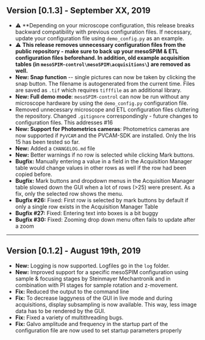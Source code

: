 ## Version [0.1.3] - September XX, 2019
* :warning: **Depending on your microscope configuration, this release breaks backward compatibility with previous configuration files. 
If necessary, update your configuration file using `demo_config.py` as an example.
* :warning: **This release removes unnecessary configuration files from the public repository - make sure to back up your mesoSPIM & ETL configuration files beforehand. In addition, old example acquisition tables (in `mesoSPIM-control\mesoSPIM\acquisitions\`) are removed as well.** 
* **New: Snap function** -- single pictures can now be taken by clicking the snap button. The filename is autogenerated from the current time. Files are saved as `.tif` which requires `tifffile` as an additional library.
* **New: Full demo mode**: `mesoSPIM-control` can now be run without any microscope hardware by using the `demo_config.py` configuration file. 
* Removed unnecessary microscope and ETL configuration files cluttering the repository. Changed `.gitignore` correspondingly - future changes to configuration files. This addresses #16 
* **New: Support for Photometrics cameras**: Photometrics cameras are now supported if `PyVCAM` and the PVCAM-SDK are installed. Only the Iris 15 has been tested so far.
* **New:** Added a `CHANGELOG.md` file
* **New:** Better warnings if no row is selected while clicking Mark buttons.
* **Bugfix:** Manually entering a value in a field in the Acquisition Manager table would change values in other rows as well if the row had been copied before.
* **Bugfix:** Mark buttons and dropdown menus in the Acquisition Manager table slowed down the GUI when a lot of rows (>25) were present. As a fix, only the selected row shows the menu.
* **Bugfix #26:** Fixed: First row is selected by mark buttons by default if only a single row exists in the Acquisition Manager Table
* **Bugfix #27:** Fixed: Entering text into boxes is a bit buggy
* **Bugfix #30:** Fixed: Zooming drop down menu often fails to update after a zoom

---

## Version [0.1.2] - August 19th, 2019
* **New:** Logging is now supported. Logfiles go in the `log` folder. 
* **New:** Improved support for a specific mesoSPIM configuration using sample & focusing stages by Steinmayer Mechantronik and in combination with PI stages for sample rotation and z-movement.
* **Fix:** Reduced the output to the command line
* **Fix:** To decrease laggyness of the GUI in live mode and during acquisitions, display subsampling is now available. This way, less image data has to be rendered by the GUI. 
* **Fix:** Fixed a variety of multithreading bugs.
* **Fix:** Galvo amplitude and frequency in the startup part of the configuration file are now used to set startup parameters properly
